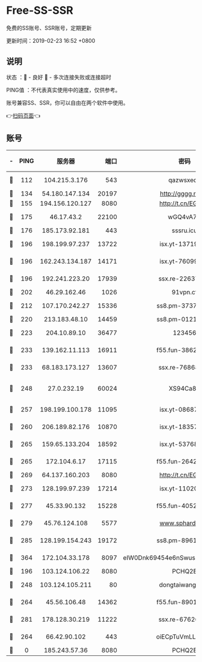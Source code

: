# Free-SS-SSR

免费的SS账号、SSR账号，定期更新

更新时间：2019-02-23 16:52 +0800

## 说明

状态     ：🙂 - 良好 🙁 - 多次连接失败或连接超时

PING值   ：不代表真实使用中的速度，仅供参考。

账号兼容SS、SSR，你可以自由在两个软件中使用。

👉[扫码页面](https://liesauer.github.io/free-ss-ssr.github.io/)👈

## 账号

|-|PING|服务器|端口|密码|加密方式|区域|
|:----:|:----:|:-----:|-----:|:----:|:----:|:----:|
|🙂|112|104.215.3.176|543|qazwsxedc|aes-256-gcm|JP|
|🙂|134|54.180.147.134|20197|http://gggg.rocks|chacha20|KR|
|🙂|155|194.156.120.127|8080|http://t.cn/EGJIyrl|rc4-md5|RU|
|🙂|175|46.17.43.2|22100|wGQ4vA7D|aes-256-gcm|RU|
|🙂|176|185.173.92.181|443|sssru.icu|rc4-md5|RU|
|🙂|196|198.199.97.237|13722|isx.yt-13719964|aes-256-cfb|US|
|🙂|196|162.243.134.187|14171|isx.yt-76099235|aes-256-cfb|US|
|🙂|196|192.241.223.20|17939|ssx.re-22637861|aes-256-cfb|US|
|🙂|202|46.29.162.46|1026|91vpn.cf|rc4-md5|RU|
|🙂|212|107.170.242.27|15336|ss8.pm-37378232|aes-256-cfb|US|
|🙂|220|213.183.48.10|14459|ss8.pm-01218790|rc4-md5|RU|
|🙂|223|204.10.89.10|36477|123456|aes-256-cfb|US|
|🙂|233|139.162.11.113|16911|f55.fun-38620708|aes-256-cfb|SG|
|🙂|233|68.183.173.127|13607|ssx.re-76868937|aes-256-cfb|US|
|🙂|248|27.0.232.19|60024|XS94Ca8K|xchacha20-ietf-poly1305|HK|
|🙂|257|198.199.100.178|11095|isx.yt-08687523|aes-256-cfb|US|
|🙂|260|206.189.82.176|10870|isx.yt-18357670|aes-256-cfb|SG|
|🙂|265|159.65.133.204|18592|isx.yt-53768973|aes-256-cfb|SG|
|🙂|265|172.104.6.17|17115|f55.fun-26427842|aes-256-cfb|US|
|🙂|269|64.137.160.203|8080|http://t.cn/EGJIyrl|rc4-md5|CA|
|🙂|273|128.199.97.239|17214|isx.yt-11020903|aes-256-cfb|SG|
|🙂|277|45.33.90.132|15228|f55.fun-40522373|aes-256-cfb|US|
|🙂|279|45.76.124.108|5577|www.sphard.com|aes-256-cfb|AU|
|🙂|285|128.199.154.243|19172|ss8.pm-89617917|aes-256-cfb|SG|
|🙂|364|172.104.33.178|8097|eIW0Dnk69454e6nSwuspv9DmS201tQ0D|aes-256-cfb|SG|
|🙂|196|103.124.106.22|8080|PCHQ2E|rc4-md5|US|
|🙂|248|103.124.105.211|80|dongtaiwang.com|aes-256-cfb|US|
|🙂|264|45.56.106.48|14362|f55.fun-89010731|aes-256-cfb|US|
|🙂|281|178.128.30.219|11222|ssx.re-67626834|aes-256-cfb|SG|
|🙁|264|66.42.90.102|443|oiECpTuVmLLxk4Ts|aes-256-cfb|US|
|🙁|0|185.243.57.36|8080|PCHQ2E|rc4-md5|US|
